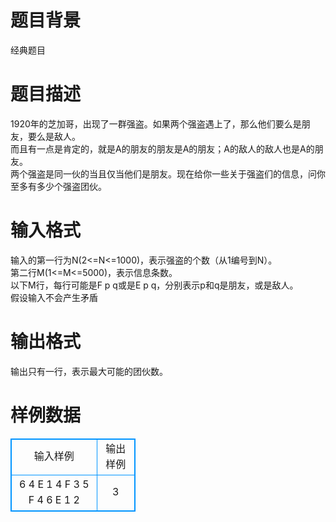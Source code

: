 # 

 
 # 题目背景 
经典题目 

 
 # 题目描述 
1920年的芝加哥，出现了一群强盗。如果两个强盗遇上了，那么他们要么是朋友，要么是敌人。&nbsp;<BR>而且有一点是肯定的，就是A的朋友的朋友是A的朋友；A的敌人的敌人也是A的朋友。&nbsp;<BR>两个强盗是同一伙的当且仅当他们是朋友。现在给你一些关于强盗们的信息，问你至多有多少个强盗团伙。<BR> 

 
 # 输入格式 
输入的第一行为N(2&lt;=N&lt;=1000)，表示强盗的个数（从1编号到N）。&nbsp;<BR>第二行M(1&lt;=M&lt;=5000)，表示信息条数。&nbsp;<BR>以下M行，每行可能是F&nbsp;p&nbsp;q或是E&nbsp;p&nbsp;q，分别表示p和q是朋友，或是敌人。&nbsp;<BR>假设输入不会产生矛盾<BR> 

 
 # 输出格式 
输出只有一行，表示最大可能的团伙数。 
# 样例数据
<style>
        table,table tr th, table tr td { border:1px solid #0094ff; }
        table { width: 200px; min-height: 25px; line-height: 25px; text-align: center; border-collapse: collapse;}   
    </style>
<table>
	<tr>
		<td>输入样例</td>
		<td>输出样例</td>
	</tr>
<tr><td>6
4
E 1 4
F 3 5
F 4 6
E 1 2
</td><td>3</td></tr></table>
